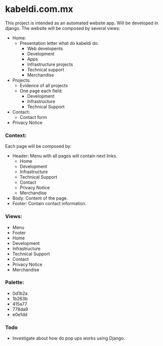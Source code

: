 # kabeldi.com.mx
This project is intended as an automated website app.
Will be developed in django.
The website will be composed by several views:
- Home:
    - Presentation letter what do kabeldi do.
        - Web developents
        - Development
        - Apps
        - Infrastructure projects
        - Technical support
        - Merchandise
- Projects:
    - Evidence of all projects
    - One page each field:
        - Development
        - Infrastructure
        - Technical Support
- Contact:
    - Contact form
- Privacy Notice

### Context:
Each page will be composed by:
- Header: Menu with all pages will contain next links.
    - Home
    - Development
    - Infrastructure
    - Technical Support
    - Contact
    - Privacy Notice
    - Merchandise
- Body: Content of the page.
- Footer: Contain contact information.

### Views:
- Menu
- Footer
- Home
- Development
- Infrastructure
- Technical Support
- Contact
- Privacy Notice
- Merchandise

### Palette:
- 0d1b2a
- 1b263b
- 415a77
- 778da9
- e0e1dd

### Todo
- Investigate about how do pop ups works using Django.